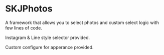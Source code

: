 # SKJPhotos

A framework that allows you to select photos and custom select logic with few lines of code.

Instagram & Line style selector provided.

Custom configure for apperance provided.
